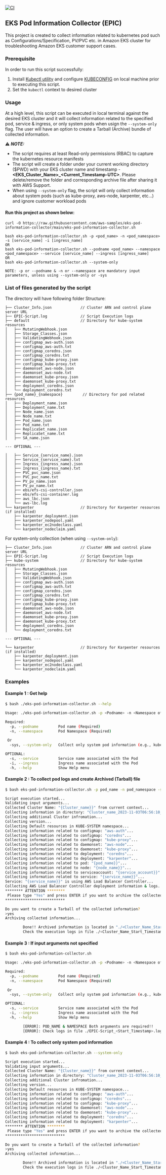 [![CI](https://github.com/aws-samples/eks-pod-information-collector/actions/workflows/CI.yml/badge.svg?branch=main)](https://github.com/aws-samples/eks-pod-information-collector/actions/workflows/CI.yml)

##  EKS Pod Information Collector (EPIC)

This project is created to collect information related to kubernetes pod such as Configurations/Specification, PV/PVC etc. in Amazon EKS cluster for troubleshooting Amazon EKS customer support cases.

### Prerequisite

In order to run this script successfully:
1. Install [Kubectl utility](https://docs.aws.amazon.com/eks/latest/userguide/install-kubectl.html) and configure [KUBECONFIG](https://docs.aws.amazon.com/eks/latest/userguide/create-kubeconfig.html) on local machine prior to executing this script.
2. Set the `kubectl` context to desired cluster

### Usage

At a high level, this script can be executed in local terminal against the desired EKS cluster and it will collect information related to the specified pod, service & ingress, or only system pods when usign the `--system-only` flag. The user will have an option to create a Tarball (Archive) bundle of collected information.

:warning: ***NOTE:***
+ The script requires at least Read-only permissions (RBAC) to capture the kubernetes resource manifests
+ The script will create a folder under your current working directory ($PWD) with your EKS cluster name and timestamp - **<EKS_Cluster_Name>_<Current_Timestamp-UTC>**. Please delete/remove the folder and corresponding archive file after sharing it with AWS Support.
+ When using `--system-only` flag, the script will only collect information about system pods (such as kube-proxy, aws-node, karpenter, etc...) and ignore customer workload pods

#### Run this project as shown below:

```
curl -O https://raw.githubusercontent.com/aws-samples/eks-pod-information-collector/main/eks-pod-information-collector.sh

bash eks-pod-information-collector.sh -p <pod_name> -n <pod_namespace> -s [service_name] -i [ingress_name]
OR
bash eks-pod-information-collector.sh --podname <pod_name> --namespace <pod_namespace> --service [service_name] --ingress [ingress_name]
OR 
bash eks-pod-information-collector.sh --system-only

NOTE: -p or --podname & -n or --namespace are mandatory input parameters, unless using --system-only or -sys
```

### List of files generated by the script

The directory will have following folder Structure:

```
├── Cluster_Info.json             // Cluster ARN and control plane server URL
├── EPIC-Script.log               // Script Execution logs
├── default                       // Directory for kube-system resources
│   ├── MutatingWebhook.json
│   ├── Storage_Classes.json
│   ├── ValidatingWebhook.json
│   ├── configmap_aws-auth.json
│   ├── configmap_aws-auth.txt
│   ├── configmap_coredns.json
│   ├── configmap_coredns.txt
│   ├── configmap_kube-proxy.json
│   ├── configmap_kube-proxy.txt
│   ├── daemonset_aws-node.json
│   ├── daemonset_aws-node.txt
│   ├── daemonset_kube-proxy.json
│   ├── daemonset_kube-proxy.txt
│   ├── deployment_coredns.json
│   └── deployment_coredns.txt
├── {pod_name}_{namespace}         // Directory for pod related resources
│   ├── Deployment_name.json
│   ├── Deployment_name.txt
│   ├── Node_name.json
│   ├── Node_name.txt
│   ├── Pod_name.json
│   ├── Pod_name.txt
│   ├── ReplicaSet_name.json
│   ├── ReplicaSet_name.txt
│   ├── SA_name.json

--- OPTIONAL ---

│   ├── Service_{service_name}.json
│   ├── Service_{service_name}.txt
│   ├── Ingress_{ingress_name}.json
│   ├── Ingress_{ingress_name}.txt
│   ├── PVC_pvc_name.json
│   ├── PVC_pvc_name.txt
│   ├── PV_pv_name.json
│   ├── PV_pv_name.txt
│   ├── ebs/efs-csi-controller.json
│   ├── ebs/efs-csi-container.log
│   ├── aws_lbc.json
│   └── aws-lbc.log
└── karpenter                     // Directory for Karpenter resources (if installed)
    ├── karpenter_deployment.json
    ├── karpenter_nodepool.yaml
    ├── karpenter_ec2nodeclass.yaml
    └── karpenter_nodeclaim.yaml
```

For system-only collection (when using `--system-only`):
```
├── Cluster_Info.json             // Cluster ARN and control plane server URL
├── EPIC-Script.log               // Script Execution logs
├── kube-system                   // Directory for kube-system resources
│   ├── MutatingWebhook.json
│   ├── Storage_Classes.json
│   ├── ValidatingWebhook.json
│   ├── configmap_aws-auth.json
│   ├── configmap_aws-auth.txt
│   ├── configmap_coredns.json
│   ├── configmap_coredns.txt
│   ├── configmap_kube-proxy.json
│   ├── configmap_kube-proxy.txt
│   ├── daemonset_aws-node.json
│   ├── daemonset_aws-node.txt
│   ├── daemonset_kube-proxy.json
│   ├── daemonset_kube-proxy.txt
│   ├── deployment_coredns.json
│   └── deployment_coredns.txt

--- OPTIONAL ---

└── karpenter                     // Directory for Karpenter resources (if installed)
    ├── karpenter_deployment.json
    ├── karpenter_nodepool.yaml
    ├── karpenter_ec2nodeclass.yaml
    └── karpenter_nodeclaim.yaml
```


### Examples

#### Example 1 : Get help
```bash
$ bash ./eks-pod-information-collector.sh --help

Usage: ./eks-pod-information-collector.sh -p <Podname> -n <Namespace of the pod> -s [Service Name] -i [Ingress Name]

Required:
  -p, --podname         Pod name (Required)
  -n, --namespace       Pod Namespace (Required)
  
 Or
  -sys, --system-only   Collect only system pod information (e.g., kube-proxy, aws-node, etc...)

OPTIONAL:
  -s, --service         Service name associated with the Pod
  -i, --ingress         Ingress name associated with the Pod
  -h, --help            Show Help menu
```

#### Example 2 : To collect pod logs and create Archived (Tarball) file
```bash
$ bash eks-pod-information-collector.sh -p pod_name -n pod_namespace -s service_name

Script execution started...
Validating input arguments...
Collected Cluster Name: "{Cluster_name}}" from current context...
Collecting information in directory: "Cluster_name_2023-11-03T06:56:10_UTC"
Collecting additional Cluster infromation...
Collecting version...
Collecting Default resources in KUBE-SYSTEM namespace...
Collecting information related to configmap: "aws-auth"...
Collecting information related to configmap: "coredns"...
Collecting information related to configmap: "kube-proxy"...
Collecting information related to daemonset: "aws-node"...
Collecting information related to daemonset: "kube-proxy"...
Collecting information related to deployment: "coredns"...
Collecting information related to deployment: "karpenter"...
Collecting information related to pod: "{pod_name}}"...
Collecting information related to node: "{node_name}}"...
Collecting information related to serviceaccount: "{service_account}}"...
Collecting information related to service: "{service_name}}"...
Service: "{service_name}}" is using AWS Load Balancer Controller...
Collecting AWS Load Balancer Controller deployment information & logs...
******** ATTENTION ********
 Please type "Yes" and press ENTER if you want to archive the collected information, To Skip just press ENTER
***************************

Do you want to create a Tarball of the collected information?
>yes
Archiving collected information...

        Done!! Archived information is located in "./<Cluster_Name_Start_Timestamp>.tar.gz"
        Check the execution logs in file ./<Cluster_Name_Start_Timestamp>/EPIC-Script_<Start_Timestamp>>.log!!"
```

#### Example 3 : If input arguments not specified
```bash
$ bash eks-pod-information-collector.sh

Usage: ./eks-pod-information-collector.sh -p <Podname> -n <Namespace of the pod> -s [Service Name] -i [Ingress Name]

Required:
  -p, --podname         Pod name (Required)
  -n, --namespace       Pod Namespace (Required)
  
 Or
  -sys, --system-only   Collect only system pod information (e.g., kube-proxy, aws-node, etc...)

OPTIONAL:
  -s, --service         Service name associated with the Pod
  -i, --ingress         Ingress name associated with the Pod
  -h, --help            Show Help menu

        [ERROR]: POD_NAME & NAMESPACE Both arguments are required!!
        [ERROR]: Check logs in file ./EPIC-Script_<Start_Timestamp>.log
```

#### Example 4 : To collect only system pod information
```bash
$ bash eks-pod-information-collector.sh --system-only

Script execution started...
Validating input arguments...
Collected Cluster Name: "{Cluster_name}}" from current context...
Collecting information in directory: "Cluster_name_2023-11-03T06:56:10_UTC"
Collecting additional Cluster infromation...
Collecting version...
Collecting Default resources in KUBE-SYSTEM namespace...
Collecting information related to configmap: "aws-auth"...
Collecting information related to configmap: "coredns"...
Collecting information related to configmap: "kube-proxy"...
Collecting information related to daemonset: "aws-node"...
Collecting information related to daemonset: "kube-proxy"...
Collecting information related to deployment: "coredns"...
Collecting information related to deployment: "karpenter"...
******** ATTENTION ********
 Please type "Yes" and press ENTER if you want to archive the collected information, To Skip just press ENTER
***************************

Do you want to create a Tarball of the collected information?
>yes
Archiving collected information...

        Done!! Archived information is located in "./<Cluster_Name_Start_Timestamp>.tar.gz"
        Check the execution logs in file ./<Cluster_Name_Start_Timestamp>/EPIC-Script_<Start_Timestamp>>.log!!"
```
